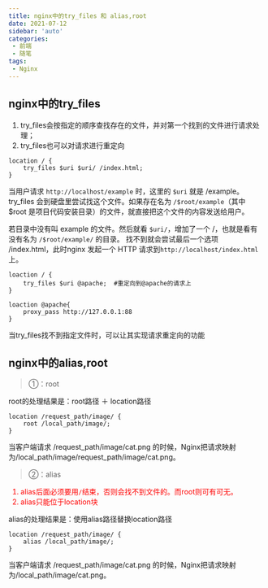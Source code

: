 ```yaml
---
title: nginx中的try_files 和 alias,root 
date: 2021-07-12
sidebar: 'auto'
categories: 
 - 前端
 - 随笔
tags:
 - Nginx
---
```


## nginx中的try_files

1. try_files会按指定的顺序查找存在的文件，并对第一个找到的文件进行请求处理；
2. try_files也可以对请求进行重定向

```nginx
location / {
    try_files $uri $uri/ /index.html;
}
```

当用户请求 `http://localhost/example` 时，这里的 `$uri` 就是 /example。 try_files 会到硬盘里尝试找这个文件。如果存在名为 `/$root/example`（其中 $root 是项目代码安装目录）的文件，就直接把这个文件的内容发送给用户。 

若目录中没有叫 example 的文件。然后就看 `$uri/`，增加了一个 /，也就是看有没有名为 `/$root/example/` 的目录。 找不到就会尝试最后一个选项 /index.html，此时nginx 发起一个 HTTP 请求到`http://localhost/index.html`上。 


```nginx
loaction / {
    try_files $uri @apache;  #重定向到@apache的请求上
}

loaction @apache{
    proxy_pass http://127.0.0.1:88
}
```

当try_files找不到指定文件时，可以让其实现请求重定向的功能


## nginx中的alias,root

> ①：root  

root的处理结果是：root路径 ＋ location路径

```nginx
location /request_path/image/ {
    root /local_path/image/;
}
```

当客户端请求 /request_path/image/cat.png 的时候，Nginx把请求映射为/local_path/image/request_path/image/cat.png。



> ②：alias

<font color="red">

1. alias后面必须要用`/`结束，否则会找不到文件的。而root则可有可无。
2. alias只能位于location块

</font>

alias的处理结果是：使用alias路径替换location路径

```nginx
location /request_path/image/ {
    alias /local_path/image/;
}
```

当客户端请求 /request_path/image/cat.png 的时候，Nginx把请求映射为/local_path/image/cat.png。
